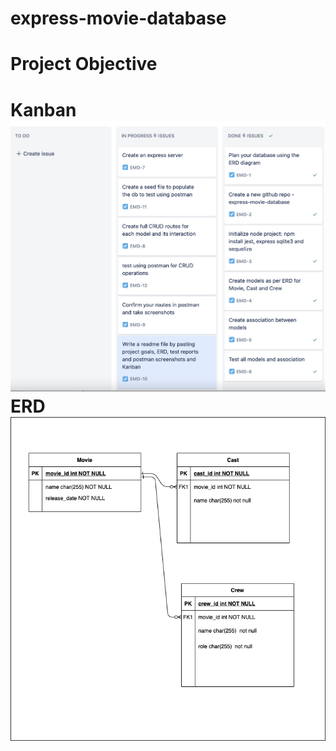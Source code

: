 # express-movie-database
<h1>Project Objective<h1>




Kanban
<img src="https://github.com/ivycodr/express-movie-database/blob/main/resources/kanban.png">
ERD
<img src="https://github.com/ivycodr/express-movie-database/blob/main/resources/erd-movie-crew-cast.png">


